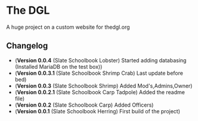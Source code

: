 # The DGL


A huge project on a custom website for thedgl.org

## Changelog
- (**Version 0.0.4** (Slate Schoolbook Lobster) Started adding databasing (Installed MariaDB on the test box))
- (**Version 0.0.3.1** (Slate Schoolbook Shrimp Crab) Last update before bed)
- (**Version 0.0.3** (Slate Schoolbook Shrimp) Added Mod's,Admins,Owner)
- (**Version 0.0.2.1** (Slate Schoolbook Carp Tadpole) Added the readme file)
- (**Version 0.0.2** (Slate Schoolbook Carp) Added Officers)
- (**Version 0.0.1** (Slate Schoolbook Herring) First build of the project)

